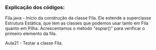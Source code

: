 ### Explicação dos códigos:

Fila.java - Início da construção da classe Fila. Ele estende a superclasse Estrutura Estática, que tem as classes que podemos usar tanto em Fila quanto em Pilha. Acrescentamos o método "espiar()" para verificar o primeiro elemento da fila.

Aula21 - Testar a classe Fila.